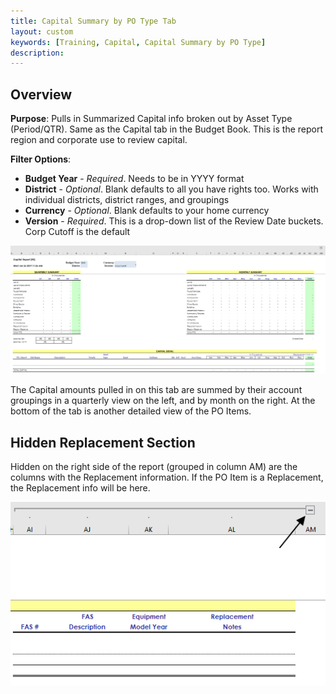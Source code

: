 ```yaml
---
title: Capital Summary by PO Type Tab
layout: custom
keywords: [Training, Capital, Capital Summary by PO Type]
description: 
---
```


## Overview

**Purpose**:  Pulls in Summarized Capital info broken out by Asset Type (Period/QTR). Same as the Capital tab in the Budget Book. This is the report region and corporate use to review capital.

**Filter Options**:

* **Budget Year** - *Required*. Needs to be in YYYY format
* **District** - *Optional*. Blank defaults to all you have rights too. Works with individual districts, district ranges, and groupings
* **Currency** - *Optional*. Blank defaults to your home currency
* **Version** - *Required*. This is a drop-down list of the Review Date buckets. Corp Cutoff is the default

![](/images/WCNTraining/Capital/CapitalSummaryPOType_FullView.png)

The Capital amounts pulled in on this tab are summed by their account groupings in a quarterly view on the left, and by month on the right. At the bottom of the tab is another detailed view of the PO Items.

## Hidden Replacement Section

Hidden on the right side of the report (grouped in column AM) are the columns with the Replacement information. If the PO Item is a Replacement, the Replacement info will be here.

![](/images/WCNTraining/Capital/CapitalSummaryPOType_ReplacementSection.png)